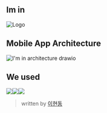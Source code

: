 ## Im in
![Logo](https://user-images.githubusercontent.com/32635799/147057319-7f92503e-c79b-4036-ac07-8e9c18e95ba4.png)

## Mobile App Architecture
![I'm in architecture drawio](https://user-images.githubusercontent.com/32635799/147058410-3bea4da5-e941-4dd0-b7a5-a708cae4b6b7.png)

## We used
<div item="align-center">
<img src="https://img.shields.io/badge/github-181717?style=for-the-badge&logo=github&logoColor=white"><img src="https://img.shields.io/badge/linux-FCC624?style=for-the-badge&logo=linux&logoColor=black?style=plastic&logo=appveyor"><img src="https://img.shields.io/badge/aws-232F3E?style=for-the-badge&logo=aws&logoColor=white?style=plastic&logo=appveyor">
</div>

> written by [이현동](https://github.com/LEEHYUNDONG)